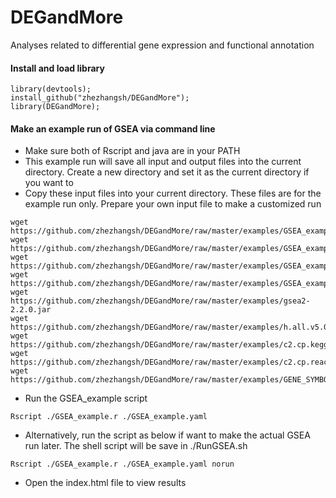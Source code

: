 # DEGandMore
Analyses related to differential gene expression and functional annotation 

#### Install and load library
```
library(devtools);
install_github("zhezhangsh/DEGandMore");
library(DEGandMore);
```

#### Make an example run of GSEA via command line

- Make sure both of Rscript and java are in your PATH
- This example run will save all input and output files into the current directory. Create a new directory and set it as the current directory if you want to
- Copy these input files into your current directory. These files are for the example run only. Prepare your own input file to make a customized run

```
wget https://github.com/zhezhangsh/DEGandMore/raw/master/examples/GSEA_example.r               
wget https://github.com/zhezhangsh/DEGandMore/raw/master/examples/GSEA_example.yaml              
wget https://github.com/zhezhangsh/DEGandMore/raw/master/examples/GSEA_example.cls               
wget https://github.com/zhezhangsh/DEGandMore/raw/master/examples/GSEA_example.gct  
wget https://github.com/zhezhangsh/DEGandMore/raw/master/examples/gsea2-2.2.0.jar          
wget https://github.com/zhezhangsh/DEGandMore/raw/master/examples/h.all.v5.0.symbols.gmt
wget https://github.com/zhezhangsh/DEGandMore/raw/master/examples/c2.cp.kegg.v5.0.symbols.gmt 
wget https://github.com/zhezhangsh/DEGandMore/raw/master/examples/c2.cp.reactome.v5.0.symbols.gmt
wget https://github.com/zhezhangsh/DEGandMore/raw/master/examples/GENE_SYMBOL.chip    
```

- Run the GSEA_example script

```
Rscript ./GSEA_example.r ./GSEA_example.yaml
```

- Alternatively, run the script as below if want to make the actual GSEA run later. The shell script will be save in ./RunGSEA.sh
```
Rscript ./GSEA_example.r ./GSEA_example.yaml norun
```

- Open the index.html file to view results
